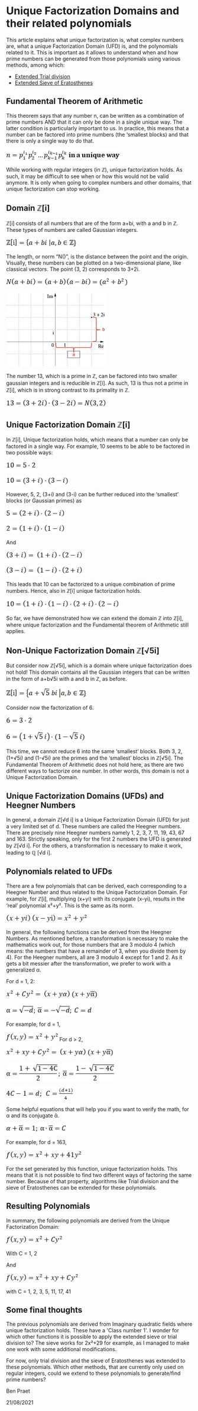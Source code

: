 # Unique Factorization Domains and their related polynomials

This article explains what unique factorization is, what complex numbers are, what a unique Factorization Domain (UFD) is, and the polynomials related to it. This is important as it allows to understand when and how prime numbers can be generated from those polynomials using various methods, among which:
* [Extended Trial division](Extended_Trial_Division.md)
* [Extended Sieve of Eratosthenes](Extended_Sieve_Of_Eratosthenes.md)

## Fundamental Theorem of Arithmetic
This theorem says that any number n, can be written as a combination of prime numbers AND that it can only be done in a single unique way. The latter condition is particularly important to us. In practice, this means that a number can be factored into prime numbers (the ‘smallest blocks) and that there is only a single way to do that.

![](images/Unique_Factorization_Domains/image001.jpg?raw=true)

While working with regular integers (in ℤ), unique factorization holds. As such, it may be difficult to see when or how this would not be valid anymore. It is only when going to complex numbers and other domains, that unique factorization can stop working.

## Domain ℤ[i]
ℤ[i] consists of all numbers that are of the form a+bi, with a and b in ℤ. These types of numbers are called Gaussian integers. 
 
![](images/Unique_Factorization_Domains/image002.jpg?raw=true)

The length, or norm “N()”, is the distance between the point and the origin. Visually, these numbers can be plotted on a two-dimensional plane, like classical vectors. The point (3, 2) corresponds to 3+2i. 

![](images/Unique_Factorization_Domains/image003.jpg?raw=true)

![](images/Unique_Factorization_Domains/image004.jpg?raw=true)

The number 13, which is a prime in ℤ, can be factored into two smaller gaussian integers and is reducible in ℤ[i]. As such, 13 is thus not a prime in ℤ[i], which is in strong contrast to its primality in ℤ. 

![](images/Unique_Factorization_Domains/image005.jpg?raw=true)

## Unique Factorization Domain ℤ[i]
In ℤ[i], Unique factorization holds, which means that a number can only be factored in a single way. For example, 10 seems to be able to be factored in two possible ways:

![](images/Unique_Factorization_Domains/image006.jpg?raw=true)

![](images/Unique_Factorization_Domains/image007.jpg?raw=true)

However, 5, 2, (3+i) and (3-i) can be further reduced into the ‘smallest’ blocks (or Gaussian primes) as


![](images/Unique_Factorization_Domains/image008.jpg?raw=true)

![](images/Unique_Factorization_Domains/image009.jpg?raw=true)

And

![](images/Unique_Factorization_Domains/image010.jpg?raw=true)

![](images/Unique_Factorization_Domains/image011.jpg?raw=true)

This leads that 10 can be factorized to a unique combination of prime numbers. Hence, also in ℤ[i] unique factorization holds.

![](images/Unique_Factorization_Domains/image012.jpg?raw=true)

So far, we have demonstrated how we can extend the domain ℤ into ℤ[i], where unique factorization and the Fundamental theorem of Arithmetic still applies.

## Non-Unique Factorization Domain ℤ[√5i]
But consider now ℤ[√5i], which is a domain where unique factorization does not hold! This domain contains all the Gaussian integers that can be written in the form of a+b√5i with a and b in ℤ, as before.

![](images/Unique_Factorization_Domains/image013.jpg?raw=true)

Consider now the factorization of 6.

![](images/Unique_Factorization_Domains/image014.jpg?raw=true)


![](images/Unique_Factorization_Domains/image015.jpg?raw=true)

This time, we cannot reduce 6 into the same ‘smallest’ blocks. Both 3, 2, (1+√5i) and (1-√5i) are the primes and the ‘smallest’ blocks in ℤ[√5i]. The Fundamental Theorem of Arithmetic does not hold here, as there are two different ways to factorize one number. In other words, this domain is not a Unique Factorization Domain.

## Unique Factorization Domains (UFDs) and Heegner Numbers
In general, a domain ℤ[√d i] is a Unique Factorization Domain (UFD) for just a very limited set of d. These numbers are called the Heegner numbers. There are precisely nine Heegner numbers namely 1, 2, 3, 7, 11, 19, 43, 67 and 163. Strictly speaking, only for the first 2 numbers the UFD is generated by ℤ[√d i]. For the others, a transformation is necessary to make it work, leading to ℚ [√d i].

## Polynomials related to UFDs
There are a few polynomials that can be derived, each corresponding to a Heegner Number and thus related to the Unique Factorization Domain. For example, for ℤ[i], multiplying (x+yi) with its conjugate (x-yi), results in the ‘real’ polynomial x²+y². This is the same as its norm.

![](images/Unique_Factorization_Domains/image016.jpg?raw=true)

In general, the following functions can be derived from the Heegner Numbers. As mentioned before, a transformation is necessary to make the mathematics work out, for those numbers that are 3 modulo 4 (which means: the numbers that have a remainder of 3, when you divide them by 4).  For the Heegner numbers, all are 3 modulo 4 except for 1 and 2. As it gets a bit messier after the transformation, we prefer to work with a generalized α.

For d = 1, 2:

![](images/Unique_Factorization_Domains/image017.jpg?raw=true)

![](images/Unique_Factorization_Domains/image018.jpg?raw=true)

For example, for d = 1,

![](images/Unique_Factorization_Domains/image019.jpg?raw=true)
For d > 2,

![](images/Unique_Factorization_Domains/image020.jpg?raw=true)

![](images/Unique_Factorization_Domains/image021.jpg?raw=true)

![](images/Unique_Factorization_Domains/image022.jpg?raw=true)

Some helpful equations that will help you if you want to verify the math, for α and its conjugate ᾱ.

![](images/Unique_Factorization_Domains/image023.jpg?raw=true)


For example, for d = 163,

![](images/Unique_Factorization_Domains/image024.jpg?raw=true)

For the set generated by this function, unique factorization holds. This means that it is not possible to find two different ways of factoring the same number. Because of that property, algorithms like Trial division and the sieve of Eratosthenes can be extended for these polynomials.

## Resulting Polynomials
In summary, the following polynomials are derived from the Unique Factorization Domain:

![](images/Unique_Factorization_Domains/image025.jpg?raw=true)

With C = 1, 2

And

![](images/Unique_Factorization_Domains/image026.jpg?raw=true)

with C = 1, 2, 3, 5, 11, 17, 41

## Some final thoughts

The previous polynomials are derived from Imaginary quadratic fields where unique factorization holds. These have a 'Class number 1'. I wonder for which other functions it is possible to apply the extended sieve or trial division to? The sieve works for 2x²+29 for example, as I managed to make one work with some additional modifications.

For now, only trial division and the sieve of Eratosthenes was extended to these polynomials. Which other methods, that are currently only used on regular integers, could we extend to these polynomials to generate/find prime numbers?

Ben Praet

21/08/2021